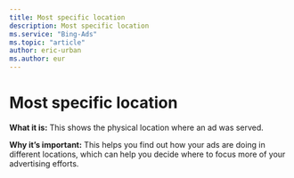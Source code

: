 ```yaml
---
title: Most specific location
description: Most specific location
ms.service: "Bing-Ads"
ms.topic: "article"
author: eric-urban
ms.author: eur
---
```


# Most specific location

**What it is:**     This shows the physical location where an ad was served.

**Why it’s important:**     This helps you find out how your ads are doing in different locations, which can help you decide where to focus more of your advertising efforts.


